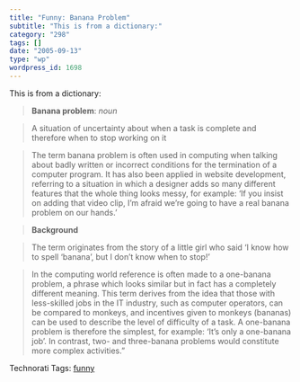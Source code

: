```yaml
---
title: "Funny: Banana Problem"
subtitle: "This is from a dictionary:"
category: "298"
tags: []
date: "2005-09-13"
type: "wp"
wordpress_id: 1698
---
```

This is from a dictionary:

> **Banana problem**: *noun*

> A situation of uncertainty about when a task is complete and therefore when to stop working on it

> The term banana problem is often used in computing when talking about badly written or incorrect conditions for the termination of a computer program. It has also been applied in website development, referring to a situation in which a designer adds so many different features that the whole thing looks messy, for example: ‘If you insist on adding that video clip, I’m afraid we’re going to have a real banana problem on our hands.’

> **Background**

> The term originates from the story of a little girl who said ‘I know how to spell ‘banana’, but I don’t know when to stop!’

> In the computing world reference is often made to a one-banana problem, a phrase which looks similar but in fact has a completely different meaning. This term derives from the idea that those with less-skilled jobs in the IT industry, such as computer operators, can be compared to monkeys, and incentives given to monkeys (bananas) can be used to describe the level of difficulty of a task. A one-banana problem is therefore the simplest, for example: ‘It’s only a one-banana job’. In contrast, two- and three-banana problems would constitute more complex activities.”

Technorati Tags: [funny](http://www.technorati.com/tag/funny)